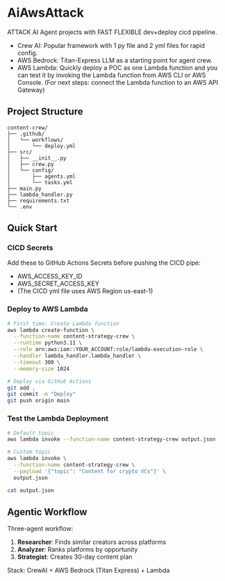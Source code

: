 # AiAwsAttack
ATTACK AI Agent projects with FAST FLEXIBLE dev+deploy cicd pipeline.

* Crew AI: Popular framework with 1 py file and 2 yml files for rapid config.
* AWS Bedrock: Titan-Express LLM as a starting point for agent crew.
* AWS Lambda: Quickly deploy a POC as one Lambda function and you can test it by invoking the Lambda function from AWS CLI or AWS Console. (For next steps: connect the Lambda function to an AWS API Gateway)

## Project Structure
```
content-crew/
├── .github/
│   └── workflows/
│       └── deploy.yml
├── src/
│   ├── __init__.py
│   ├── crew.py
│   └── config/
│       ├── agents.yml
│       └── tasks.yml
├── main.py
├── lambda_handler.py
├── requirements.txt
└── .env
```

## Quick Start

### CICD Secrets
Add these to GitHub Actions Secrets before pushing the CICD pipe:
* AWS_ACCESS_KEY_ID
* AWS_SECRET_ACCESS_KEY
* (The CICD yml file uses AWS Region us-east-1)

### Deploy to AWS Lambda
```bash
# First time: Create Lambda function
aws lambda create-function \
  --function-name content-strategy-crew \
  --runtime python3.11 \
  --role arn:aws:iam::YOUR_ACCOUNT:role/lambda-execution-role \
  --handler lambda_handler.lambda_handler \
  --timeout 300 \
  --memory-size 1024

# Deploy via GitHub Actions
git add .
git commit -m "Deploy"
git push origin main
```

### Test the Lambda Deployment
```bash
# Default topic
aws lambda invoke --function-name content-strategy-crew output.json

# Custom topic
aws lambda invoke \
  --function-name content-strategy-crew \
  --payload '{"topic": "Content for crypto VCs"}' \
  output.json

cat output.json
```

## Agentic Workflow

Three-agent workflow:
1. **Researcher**: Finds similar creators across platforms
2. **Analyzer**: Ranks platforms by opportunity
3. **Strategist**: Creates 30-day content plan

Stack: CrewAI + AWS Bedrock (Titan Express) + Lambda
